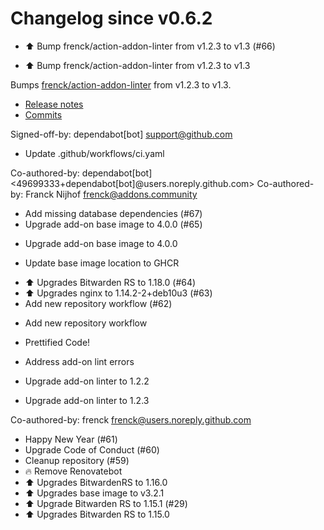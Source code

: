 # Changelog since v0.6.2
- ⬆️ Bump frenck/action-addon-linter from v1.2.3 to v1.3 (#66)

* ⬆ Bump frenck/action-addon-linter from v1.2.3 to v1.3

Bumps [frenck/action-addon-linter](https://github.com/frenck/action-addon-linter) from v1.2.3 to v1.3.
- [Release notes](https://github.com/frenck/action-addon-linter/releases)
- [Commits](https://github.com/frenck/action-addon-linter/compare/v1.2.3...744441c93386c59d3ed959a71efa6fa7c40d062a)

Signed-off-by: dependabot[bot] <support@github.com>

* Update .github/workflows/ci.yaml

Co-authored-by: dependabot[bot] <49699333+dependabot[bot]@users.noreply.github.com>
Co-authored-by: Franck Nijhof <frenck@addons.community> 
- Add missing database dependencies (#67) 
- Upgrade add-on base image to 4.0.0 (#65)

* Upgrade add-on base image to 4.0.0

* Update base image location to GHCR 
- ⬆ Upgrades Bitwarden RS to 1.18.0 (#64) 
- ⬆ Upgrades nginx to 1.14.2-2+deb10u3 (#63) 
- Add new repository workflow (#62)

* Add new repository workflow

* Prettified Code!

* Address add-on lint errors

* Upgrade add-on linter to 1.2.2

* Upgrade add-on linter to 1.2.3

Co-authored-by: frenck <frenck@users.noreply.github.com> 
- Happy New Year (#61) 
- Upgrade Code of Conduct (#60) 
- Cleanup repository (#59) 
- 🔥 Remove Renovatebot 
- ⬆ Upgrades BitwardenRS to 1.16.0 
- ⬆ Upgrades base image to v3.2.1 
- ⬆ Upgrade Bitwarden RS to 1.15.1 (#29) 
- ⬆ Upgrades Bitwarden RS to 1.15.0 
